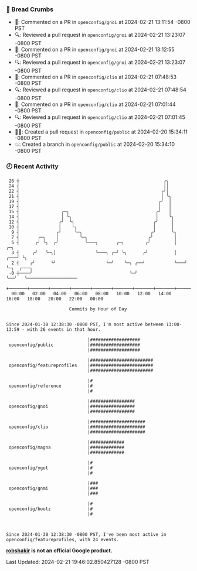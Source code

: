 ### 🍞 Bread Crumbs

 * 💬: Commented on a PR in  `openconfig/gnoi` at 2024-02-21 13:11:54 -0800 PST
 * 🔍: Reviewed a pull request in  `openconfig/gnoi` at 2024-02-21 13:23:07 -0800 PST
 * 💬: Commented on a PR in  `openconfig/gnoi` at 2024-02-21 13:12:55 -0800 PST
 * 🔍: Reviewed a pull request in  `openconfig/gnoi` at 2024-02-21 13:23:07 -0800 PST
 * 💬: Commented on a PR in  `openconfig/clio` at 2024-02-21 07:48:53 -0800 PST
 * 🔍: Reviewed a pull request in  `openconfig/clio` at 2024-02-21 07:48:54 -0800 PST
 * 💬: Commented on a PR in  `openconfig/clio` at 2024-02-21 07:01:44 -0800 PST
 * 🔍: Reviewed a pull request in  `openconfig/clio` at 2024-02-21 07:01:45 -0800 PST
 * ✍🏼: Created a pull request in `openconfig/public` at 2024-02-20 15:34:11 -0800 PST
 * 💥: Created a branch in `openconfig/public` at 2024-02-20 15:34:10 -0800 PST

### 🕘 Recent Activity
```
 26 ┼                                                       ╭╮
 24 ┤                                                       ││
 22 ┤                                                      ╭╯│
 21 ┤                                                      │ ╰╮
 19 ┤                                                     ╭╯  │
 17 ┤                                                     │   │
 15 ┤                ╭─╮                                 ╭╯   │
 14 ┤                │ ╰╮                                │    ╰╮
 12 ┤               ╭╯  ╰╮                              ╭╯     │
 10 ┤               │    ╰╮                             │      │
  9 ┤              ╭╯     ╰─╮                          ╭╯      ╰╮
  7 ┤       ╭─╮    │        ╰─╮                       ╭╯        │
  5 ┤      ╭╯ ╰╮  ╭╯          ╰───╮       ╭─╮        ╭╯         │       ╭─╮
  3 ┤     ╭╯   ╰─╮│               ╰───╮ ╭─╯ ╰╮      ╭╯          │   ╭───╯ ╰╮
  2 ┤    ╭╯      ╰╯                   ╰─╯    ╰─╮ ╭──╯           ╰───╯      ╰─╮  ╭───╮
 -0 ┼────╯                                     ╰─╯                           ╰──╯   ╰───────────────────
    +───────+───────+───────+───────+───────+───────+───────+───────+───────+───────+───────+───────+────
  00:00   02:00   04:00   06:00   08:00   10:00   12:00   14:00   16:00   18:00   20:00   22:00   00:00   

						Commits by Hour of Day


Since 2024-01-30 12:38:30 -0800 PST, I'm most active between 13:00-13:59 - with 26 events in that hour.

```



```
                               |###################
 openconfig/public             |###################
                               |###################

                               |########################
 openconfig/featureprofiles    |########################
                               |########################

                               |#
 openconfig/reference          |#
                               |#

                               |#################
 openconfig/gnoi               |#################
                               |#################

                               |#####################
 openconfig/clio               |#####################
                               |#####################

                               |#############
 openconfig/magna              |#############
                               |#############

                               |#
 openconfig/ygot               |#
                               |#

                               |###
 openconfig/gnmi               |###
                               |###

                               |#
 openconfig/bootz              |#
                               |#



Since 2024-01-30 12:38:30 -0800 PST, I've been most active in openconfig/featureprofiles, with 24 events.

```
**[robshakir](mailto:robjs@google.com) is not an official Google product.**  


Last Updated: 2024-02-21 19:46:02.850427128 -0800 PST
